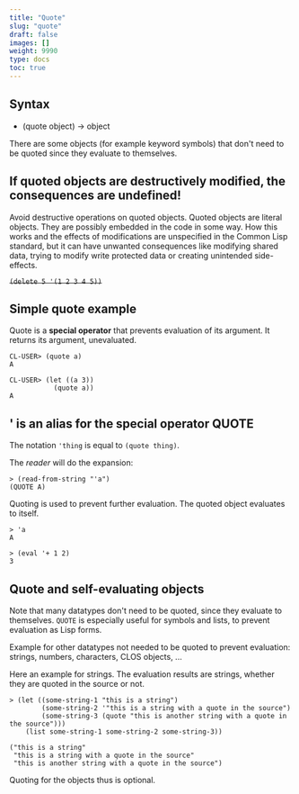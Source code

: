 ```yaml
---
title: "Quote"
slug: "quote"
draft: false
images: []
weight: 9990
type: docs
toc: true
---
```


## Syntax
 - (quote object) -> object

There are some objects (for example keyword symbols) that don't need to be quoted since they evaluate to themselves.


## If quoted objects are destructively modified, the consequences are undefined!
Avoid destructive operations on quoted objects. Quoted objects are literal objects. They are possibly embedded in the code in some way. How this works and the effects of modifications are unspecified in the Common Lisp standard, but it can have unwanted consequences like modifying shared data, trying to modify write protected data or creating unintended side-effects.

<s>`(delete 5 '(1 2 3 4 5))`</s>

## Simple quote example
Quote is a **special operator** that prevents evaluation of its argument. It returns its argument, unevaluated.

    CL-USER> (quote a)
    A

    CL-USER> (let ((a 3))
               (quote a))
    A

## ' is an alias for the special operator QUOTE
The notation `'thing` is equal to `(quote thing)`.

The *reader* will do the expansion:

    > (read-from-string "'a")
    (QUOTE A)

Quoting is used to prevent further evaluation. The quoted object evaluates to itself.

    > 'a
    A

    > (eval '+ 1 2)
    3

## Quote and self-evaluating objects
Note that many datatypes don't need to be quoted, since they evaluate to themselves. `QUOTE` is especially useful for symbols and lists, to prevent evaluation as Lisp forms.

Example for other datatypes not needed to be quoted to prevent evaluation: strings, numbers, characters, CLOS objects, ...

Here an example for strings. The evaluation results are strings, whether they are quoted in the source or not.

    > (let ((some-string-1 "this is a string")
            (some-string-2 '"this is a string with a quote in the source")
            (some-string-3 (quote "this is another string with a quote in the source")))
        (list some-string-1 some-string-2 some-string-3))

    ("this is a string"
     "this is a string with a quote in the source"
     "this is another string with a quote in the source")

Quoting for the objects thus is optional.

